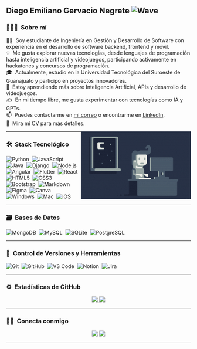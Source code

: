 ## Diego Emiliano Gervacio Negrete ![Wave]([https://github.com/Adityakanoi2001/Adityakanoi2001/blob/8b3abf28d4d62728caf9ee9c177f48b058cbb997/assets/Hand%20Wave.gif](https://avatars.githubusercontent.com/u/184921919?v=4))

### 👨🏻‍💻 &nbsp;Sobre mí

👨‍💻 &nbsp;Soy estudiante de Ingeniería en Gestión y Desarrollo de Software con experiencia en el desarrollo de software backend, frontend y móvil.  
💡 &nbsp;Me gusta explorar nuevas tecnologías, desde lenguajes de programación hasta inteligencia artificial y videojuegos, participando activamente en hackatones y concursos de programación.  
🎓 &nbsp;Actualmente, estudio en la Universidad Tecnológica del Suroeste de Guanajuato y participo en proyectos innovadores.  
🌱 &nbsp;Estoy aprendiendo más sobre Inteligencia Artificial, APIs y desarrollo de videojuegos.  
✍️ &nbsp;En mi tiempo libre, me gusta experimentar con tecnologías como IA y GPTs.  
📫 &nbsp;Puedes contactarme en [mi correo](mailto:diegogemiliano@gmail.com) o encontrarme en [LinkedIn]([https://linkedin.com/in/tu-perfil](https://www.linkedin.com/in/diego-emiliano-gervacio-negrete-b9890b332/)).  
📄 &nbsp;Mira mi [CV](link-al-cv) para más detalles.

<img alt="Night Coding" src="https://raw.githubusercontent.com/AVS1508/AVS1508/master/assets/Night-Coding.gif" align="right"/>

---

### 🛠 &nbsp;Stack Tecnológico

![Python](https://img.shields.io/badge/python-3670A0?style=for-the-badge&logo=python&logoColor=ffdd54)&nbsp;
![JavaScript](https://img.shields.io/badge/javascript-%23323330.svg?style=for-the-badge&logo=javascript&logoColor=%23F7DF1E)&nbsp;
![Java](https://img.shields.io/badge/java-%23ED8B00.svg?style=for-the-badge&logo=java&logoColor=white)&nbsp;
![Django](https://img.shields.io/badge/django-%23092E20.svg?style=for-the-badge&logo=django&logoColor=white)&nbsp;
![Node.js](https://img.shields.io/badge/node.js-%2343853D.svg?style=for-the-badge&logo=node.js&logoColor=white)&nbsp;
![Angular](https://img.shields.io/badge/angular-%23DD0031.svg?style=for-the-badge&logo=angular&logoColor=white)&nbsp;
![Flutter](https://img.shields.io/badge/flutter-%2302569B.svg?style=for-the-badge&logo=flutter&logoColor=white)&nbsp;
![React](https://img.shields.io/badge/react-%2320232a.svg?style=for-the-badge&logo=react&logoColor=%2361DAFB)&nbsp;
![HTML5](https://img.shields.io/badge/html5-%23E34F26.svg?style=for-the-badge&logo=html5&logoColor=white)&nbsp;
![CSS3](https://img.shields.io/badge/css3-%231572B6.svg?style=for-the-badge&logo=css3&logoColor=white)&nbsp;
![Bootstrap](https://img.shields.io/badge/bootstrap-%23563D7C.svg?style=for-the-badge&logo=bootstrap&logoColor=white)&nbsp;
![Markdown](https://img.shields.io/badge/markdown-%23000000.svg?style=for-the-badge&logo=markdown&logoColor=white)&nbsp;
![Figma](https://img.shields.io/badge/figma-%23F24E1E.svg?style=for-the-badge&logo=figma&logoColor=white)&nbsp;
![Canva](https://img.shields.io/badge/canva-%2300C4CC.svg?style=for-the-badge&logo=canva&logoColor=white)&nbsp;
![Windows](https://img.shields.io/badge/Windows-0078D6?style=for-the-badge&logo=windows&logoColor=white)&nbsp;
![Mac](https://img.shields.io/badge/macOS-000000?style=for-the-badge&logo=apple&logoColor=white)&nbsp;
![iOS](https://img.shields.io/badge/iOS-000000?style=for-the-badge&logo=apple&logoColor=white)&nbsp;

---

### 🗃 &nbsp;Bases de Datos

![MongoDB](https://img.shields.io/badge/mongodb-%2347A248.svg?style=for-the-badge&logo=mongodb&logoColor=white)&nbsp;
![MySQL](https://img.shields.io/badge/mysql-%2300f.svg?style=for-the-badge&logo=mysql&logoColor=white)&nbsp;
![SQLite](https://img.shields.io/badge/sqlite-%2307405e.svg?style=for-the-badge&logo=sqlite&logoColor=white)&nbsp;
![PostgreSQL](https://img.shields.io/badge/postgresql-%23316192.svg?style=for-the-badge&logo=postgresql&logoColor=white)&nbsp;

---

### 🧰 &nbsp;Control de Versiones y Herramientas

![Git](https://img.shields.io/badge/git-%23F05033.svg?style=for-the-badge&logo=git&logoColor=white)&nbsp;
![GitHub](https://img.shields.io/badge/github-%23121011.svg?style=for-the-badge&logo=github&logoColor=white)&nbsp;
![VS Code](https://img.shields.io/badge/Visual%20Studio%20Code-0078d7.svg?style=for-the-badge&logo=visual-studio-code&logoColor=white)&nbsp;
![Notion](https://img.shields.io/badge/notion-%23000000.svg?style=for-the-badge&logo=notion&logoColor=white)&nbsp;
![Jira](https://img.shields.io/badge/jira-%230A0FFF.svg?style=for-the-badge&logo=jira&logoColor=white)&nbsp;

---

### ⚙️ &nbsp;Estadísticas de GitHub

<p align="center">
  <a href="[https://github.com/tu-usuario](https://github.com/e-m-m-i-gnd)">
    <img height="180em" src="https://github-readme-stats.vercel.app/api?username=tu-usuario&show_icons=true&theme=algolia&include_all_commits=true&count_private=true"/>
  </a>
  <a href="[https://github.com/tu-usuario](https://github.com/e-m-m-i-gnd)">
    <img height="180em" src="https://github-readme-stats.vercel.app/api/top-langs/?username=tu-usuario&layout=compact&langs_count=8&theme=algolia"/>
  </a>
</p>

---

### 🤝🏻 &nbsp;Conecta conmigo

<p align="center">
<a href="https://linkedin.com/in/tu-perfil"><img src="https://img.shields.io/badge/-LinkedIn-0077B5?style=flat&logo=Linkedin&logoColor=white"/></a>
<a href="mailto:diegogemiliano@gmail.com"><img src="https://img.shields.io/badge/-Email-D14836?style=flat&logo=Gmail&logoColor=white"/></a>
</p>

---
